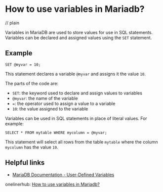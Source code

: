 # How to use variables in Mariadb?
// plain

Variables in MariaDB are used to store values for use in SQL statements. Variables can be declared and assigned values using the `SET` statement.

## Example

```
SET @myvar = 10;
```

This statement declares a variable `@myvar` and assigns it the value `10`.

The parts of the code are:
- `SET`: the keyword used to declare and assign values to variables
- `@myvar`: the name of the variable
- `=`: the operator used to assign a value to a variable
- `10`: the value assigned to the variable

Variables can be used in SQL statements in place of literal values. For example:

```
SELECT * FROM mytable WHERE mycolumn = @myvar;
```

This statement will select all rows from the table `mytable` where the column `mycolumn` has the value `10`.

## Helpful links
- [MariaDB Documentation - User-Defined Variables](https://mariadb.com/kb/en/library/user-defined-variables/)

onelinerhub: [How to use variables in Mariadb?](https://onelinerhub.com/mariadb/how-to-use-variables-in-mariadb)